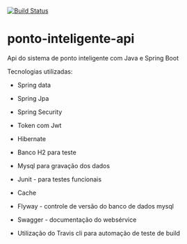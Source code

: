[![Build Status](https://travis-ci.org/AlexMarques2003/ponto-inteligente-api.svg?branch=master)](https://travis-ci.org/AlexMarques2003/ponto-inteligente-api)
# ponto-inteligente-api
Api do sistema de ponto inteligente com Java e Spring Boot

Tecnologias utilizadas:
 - Spring data
- Spring Jpa
- Spring Security
- Token com Jwt
- Hibernate
- Banco H2 para teste
- Mysql para gravação dos dados
- Junit - para testes funcionais
- Cache
- Flyway - controle de versão do banco de dados mysql
- Swagger - documentação do websérvice

- Utilização do Travis cli para automação de teste de build